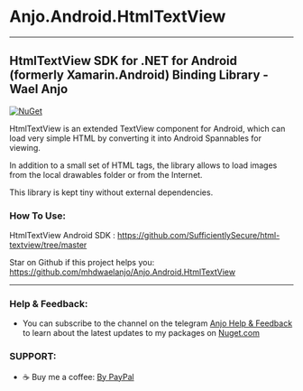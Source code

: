 # Anjo.Android.HtmlTextView

---------------------------------
HtmlTextView SDK for .NET for Android (formerly Xamarin.Android) Binding Library - Wael Anjo
---------------------------------

[![NuGet](https://buildstats.info/nuget/Anjo.Android.HtmlTextView)](https://www.nuget.org/packages/Anjo.Android.HtmlTextView/)

HtmlTextView is an extended TextView component for Android, which can load very simple HTML by converting it into Android Spannables for viewing.

In addition to a small set of HTML tags, the library allows to load images from the local drawables folder or from the Internet.

This library is kept tiny without external dependencies.

### How To Use:
HtmlTextView Android SDK : https://github.com/SufficientlySecure/html-textview/tree/master

Star on Github if this project helps you: https://github.com/mhdwaelanjo/Anjo.Android.HtmlTextView

---------------------------------
### Help & Feedback:
- You can subscribe to the channel on the telegram [Anjo Help & Feedback](https://t.me/mhwaelanjo) to learn about the latest updates to my packages on [Nuget.com](https://www.nuget.org/profiles/MHWAELANJO)

### SUPPORT:
- ☕ Buy me a coffee: [By PayPal](https://www.paypal.com/paypalme/mhwaelanjo)